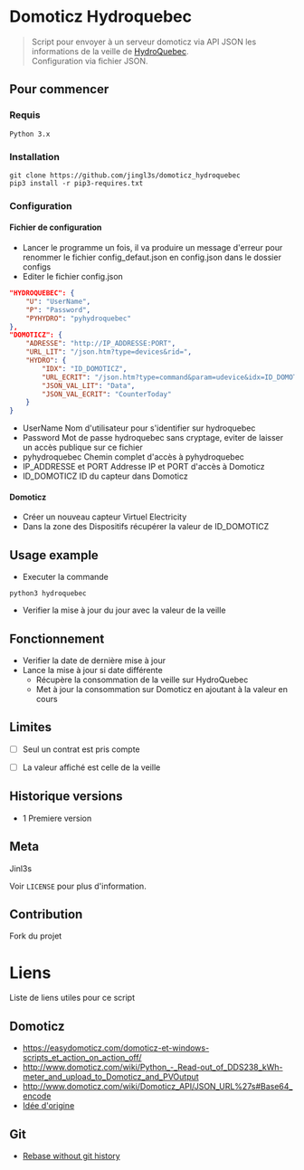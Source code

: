 # Domoticz Hydroquebec
> Script pour envoyer à un serveur domoticz via API JSON les informations de la veille de [HydroQuebec](https://www.hydroquebec.com).<br>
> Configuration via fichier JSON.

## Pour commencer

### Requis
    Python 3.x

### Installation
```shell
git clone https://github.com/jingl3s/domoticz_hydroquebec
pip3 install -r pip3-requires.txt
```

### Configuration

#### Fichier de configuration
- Lancer le programme un fois, il va produire un message d'erreur pour renommer le fichier config_defaut.json en config.json dans le dossier configs
- Editer le fichier config.json
```json
"HYDROQUEBEC": {
    "U": "UserName",
    "P": "Password",
    "PYHYDRO": "pyhydroquebec"
},
"DOMOTICZ": {
    "ADRESSE": "http://IP_ADDRESSE:PORT",
    "URL_LIT": "/json.htm?type=devices&rid=",
    "HYDRO": {
        "IDX": "ID_DOMOTICZ",
        "URL_ECRIT": "/json.htm?type=command&param=udevice&idx=ID_DOMOTICZ&nvalue=0&svalue=",
        "JSON_VAL_LIT": "Data",
        "JSON_VAL_ECRIT": "CounterToday"
    }
}
```
  - UserName                  Nom d'utilisateur pour s'identifier sur hydroquebec
  - Password                  Mot de passe hydroquebec sans cryptage, eviter de laisser un accès publique sur ce fichier
  - pyhydroquebec             Chemin complet d'accès à pyhydroquebec
  - IP_ADDRESSE et PORT       Addresse IP et PORT d'accès à Domoticz
  - ID_DOMOTICZ               ID du capteur dans Domoticz

#### Domoticz
- Créer un nouveau capteur Virtuel Electricity
- Dans la zone des Dispositifs récupérer la valeur de ID_DOMOTICZ



## Usage example

- Executer la commande
```shell
python3 hydroquebec
```
- Verifier la mise à jour du jour avec la valeur de la veille

## Fonctionnement
- Verifier la date de dernière mise à jour
- Lance la mise à jour si date différente
  - Récupère la consommation de la veille sur HydroQuebec
  - Met à jour la consommation sur Domoticz en ajoutant à la valeur en cours

## Limites

- [ ] Seul un contrat est pris compte
- [ ] La valeur affiché est celle de la veille


## Historique versions

* 1 Premiere version

## Meta

Jinl3s

Voir ``LICENSE`` pour plus d'information.

## Contribution

Fork du projet

# Liens
Liste de liens utiles pour ce script
## Domoticz
- https://easydomoticz.com/domoticz-et-windows-scripts_et_action_on_action_off/
- http://www.domoticz.com/wiki/Python_-_Read-out_of_DDS238_kWh-meter_and_upload_to_Domoticz_and_PVOutput
- http://www.domoticz.com/wiki/Domoticz_API/JSON_URL%27s#Base64_encode
- [Idée d'origine](https://www.domoticz.com/forum/viewtopic.php?f=65&t=17490&p=140542&hilit=hydroquebec#p140542)

## Git
- [Rebase without git history](https://stackoverflow.com/questions/13716658/how-to-delete-all-commit-history-in-github#26000395)